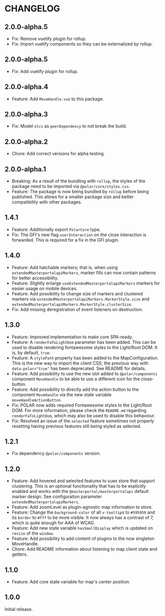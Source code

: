 # CHANGELOG

## 2.0.0-alpha.5

- Fix: Remove vuetify plugin for rollup.
- Fix: Import vuetify components so they can be externalized by rollup.

## 2.0.0-alpha.5

- Fix: Add vuetify plugin for rollup.

## 2.0.0-alpha.4

- Feature: Add `MoveHandle.vue` to this package.

## 2.0.0-alpha.3

- Fix: Model `olcs` as `peerDependency` to not break the build.

## 2.0.0-alpha.2

- Chore: Add correct versions for alpha testing.

## 2.0.0-alpha.1

- Breaking: As a result of the bundling with `rollup`, the styles of the package need to be imported via `@polar/core/styles.css`.
- Feature: The package is now being bundled by `rollup` before being published. This allows for a smaller package size and better compatibility with other packages.

## 1.4.1

- Feature: Additionally export `PolarCore` type.
- Fix: The GFI's new flag `userInteraction` on the close interaction is forwarded. This is required for a fix in the GFI plugin.

## 1.4.0

- Feature: Add hatchable markers; that is, when using `extendedMasterportalapiMarkers`, marker fills can now contain patterns for better accessibility.
- Feature: Slightly enlarge `useExtendedMasterportalapiMarkers` markers for easier usage on mobile devices.
- Feature: Add possibility to change size of markers and clustered markers via `extendedMasterportalapiMarkers.MarkerStyle.size` and `extendedMasterportalapiMarkers.MarkerStyle.clusterSize`.
- Fix: Add missing deregistration of event listeners on destruction.

## 1.3.0

- Feature: Improved implementation to make core SPA-ready.
- Feature: A `renderFaToLightDom` parameter has been added. This can be used to disable rendering fontawesome styles to the Light/Root DOM. It is, by default, `true`.
- Feature: A `stylePath` property has been added to the MapConfiguration. This is the new way to import the client CSS; the previous way with `data-polar="true"` has been deprecated. See README for details.
- Feature: Add possibility to use the new slot added to `@polar/components` component `MoveHandle` to be able to use a different icon for the close-button.
- Feature: Add possibility to directly add the action button to the component `MoveHandle` via the new state variable `moveHandleActionButton`.
- Fix: POLAR now adds required Fontawesome styles to the Light/Root DOM. For more information, please check the `README.md` regarding `renderFaToLightDom`, which may also be used to disable this behaviour.
- Fix: Resolved an issue of the `selected` feature sometimes not properly resetting having previous features still being styled as selected.

## 1.2.1

- Fix dependency `@polar/components` version.

## 1.2.0

- Feature: Add hovered and selected features to vuex store that support clustering. This is an optional functionality that has to be explicitly enabled and works with the `@masterportal/masterportalapi` default marker design. See configuration parameter `extendedMasterportalapiMarkers`.
- Feature: Add zoomLevel as plugin-agnostic map information to store.
- Feature: Change the `background-color` of all `v-tooltip`s to `#595959` and its `border` to `#fff` to be more visible. It now always has a contrast of 7, which is quite enough for AAA of WCAG.
- Feature: Add new state variable `hasSmallDisplay` which is updated on `resize` of the `window`.
- Feature: Add possibility to add content of plugins to the now singleton MoveHandle.
- Chore: Add README information about listening to map client state and getters.

## 1.1.0

- Feature: Add core state variable for map's center position.

## 1.0.0

Initial release.
